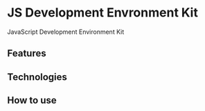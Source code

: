 # JS Development Envronment Kit
JavaScript Development Environment Kit

## Features

## Technologies

## How to use

